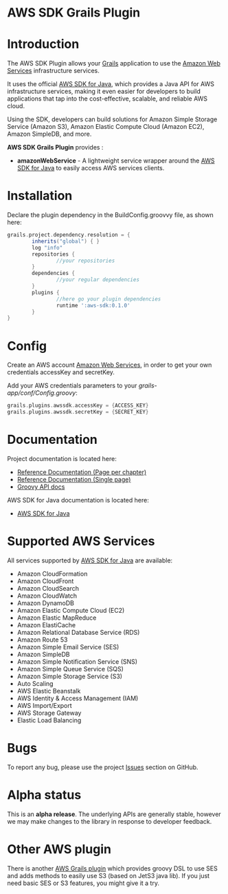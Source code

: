 AWS SDK Grails Plugin
================================

# Introduction

The AWS SDK Plugin allows your [Grails](http://grails.org) application to use the [Amazon Web Services](http://aws.amazon.com/) infrastructure services.

It uses the official [AWS SDK for Java](http://aws.amazon.com/sdkforjava/), which provides a Java API for AWS infrastructure services, making it even easier for developers to build applications that tap into the cost-effective, scalable, and reliable AWS cloud.

Using the SDK, developers can build solutions for Amazon Simple Storage Service (Amazon S3), Amazon Elastic Compute Cloud (Amazon EC2), Amazon SimpleDB, and more.

**AWS SDK Grails Plugin** provides :

* **amazonWebService** - A lightweight service wrapper around the [AWS SDK for Java](http://aws.amazon.com/sdkforjava/) to easily access AWS services clients.


# Installation

Declare the plugin dependency in the BuildConfig.groovvy file, as shown here:

```groovy
grails.project.dependency.resolution = {
		inherits("global") { }
		log "info"
		repositories {
				//your repositories
		}
		dependencies {
				//your regular dependencies
		}
		plugins {
				//here go your plugin dependencies
				runtime ':aws-sdk:0.1.0'
		}
}
```


# Config

Create an AWS account [Amazon Web Services](http://aws.amazon.com/), in order to get your own credentials accessKey and secretKey.

Add your AWS credentials parameters to your _grails-app/conf/Config.groovy_:

```groovy
grails.plugins.awssdk.accessKey = {ACCESS_KEY}
grails.plugins.awssdk.secretKey = {SECRET_KEY}
```

# Documentation

Project documentation is located here:

* [Reference Documentation (Page per chapter)](http://benorama.github.com/aws-sdk-grails-plugin/guide)
* [Reference Documentation (Single page)](http://benorama.github.com/aws-sdk-grails-plugin/guide/single.html)
* [Groovy API docs](http://benorama.github.com/aws-sdk-grails-plugin/gapi/)

AWS SDK for Java documentation is located here:

* [AWS SDK for Java](http://docs.amazonwebservices.com/AWSJavaSDK/latest/javadoc/index.html)

# Supported AWS Services

All services supported by [AWS SDK for Java](http://aws.amazon.com/sdkforjava/) are available:

* Amazon CloudFormation
* Amazon CloudFront
* Amazon CloudSearch
* Amazon CloudWatch
* Amazon DynamoDB
* Amazon Elastic Compute Cloud (EC2)
* Amazon Elastic MapReduce
* Amazon ElastiCache
* Amazon Relational Database Service (RDS)
* Amazon Route 53
* Amazon Simple Email Service (SES)
* Amazon SimpleDB
* Amazon Simple Notification Service (SNS)
* Amazon Simple Queue Service (SQS)
* Amazon Simple Storage Service (S3)
* Auto Scaling
* AWS Elastic Beanstalk
* AWS Identity & Access Management (IAM)
* AWS Import/Export
* AWS Storage Gateway
* Elastic Load Balancing

# Bugs

To report any bug, please use the project [Issues](http://github.com/benorama/aws-sdk-grails-plugin/issues) section on GitHub.

# Alpha status

This is an **alpha release**.
The underlying APIs are generally stable, however we may make changes to the library in response to developer feedback.

# Other AWS plugin

There is another [AWS Grails plugin](http://grails.org/plugin/aws) which provides groovy DSL to use SES and adds methods to easily use S3 (based on JetS3 java lib).
If you just need basic SES or S3 features, you might give it a try.